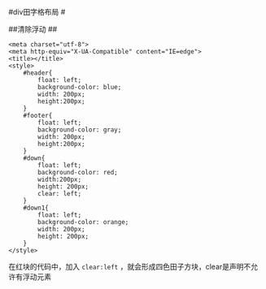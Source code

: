 #div田字格布局 #

##清除浮动 ##

	<meta charset="utf-8">
	<meta http-equiv="X-UA-Compatible" content="IE=edge">
	<title></title>
	<style>
		#header{
			float: left;
			background-color: blue;
			width: 200px;
			height:200px;
		}
		#footer{
			float: left;
			background-color: gray;
			width: 200px;
			height:200px;
		}
		#down{
			float: left;
			background-color: red;
			width:200px;
			height: 200px;
			clear: left;
		}
		#down1{
			float: left;
			background-color: orange;
			width: 200px;
			height: 200px;
		}
	</style>
</head>

<body>
	<div id="header"></div>
	<div id="footer"></div>
	<div id="down"></div>
	<div id="down1"></div>
</body>
</html>


在红块的代码中，加入 `clear:left` ，就会形成四色田子方块，clear是声明不允许有浮动元素